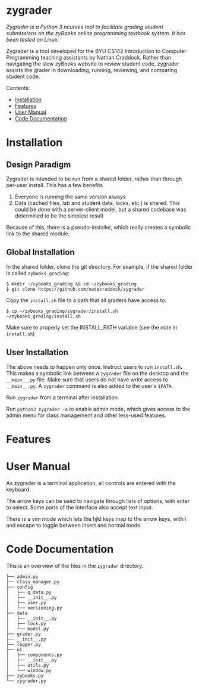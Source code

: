 # zygrader
_Zygrader is a Python 3 ncurses tool to facilitate grading student submissions on the zyBooks online programming textbook system. It has been tested on Linux._

Zygrader is a tool developed for the BYU CS142 Introduction to Computer Programming teaching assistants by Nathan Craddock. Rather than navigating the slow zyBooks website to review student code, zygrader assists the grader in downloading, running, reviewing, and comparing student code.

Contents:
- [Installation](#installation)
- [Features](#features)
- [User Manual](#user-manual)
- [Code Documentation](#code-documentation)

# Installation

## Design Paradigm
Zygrader is intended to be run from a shared folder, rather than through per-user install. This has a few benefits
1. Everyone is running the same version always
2. Data (cached files, lab and student data, locks, etc.) is shared. This could be done with a server-client model, but a shared codebase was determined to be the simplest result

Because of this, there is a pseudo-installer, which really creates a symbolic link to the shared module.

## Global Installation

In the shared folder, clone the git directory. For example, if the shared folder is called `zybooks_grading`:

```
$ mkdir ~/zybooks_grading && cd ~/zybooks_grading
$ git clone https://github.com/natecraddock/zygrader
```

Copy the `install.sh` file to a path that all graders have access to.

```
$ cp ~/zybooks_grading/zygrader/install.sh ~/zybooks_grading/install.sh
```

Make sure to properly set the INSTALL_PATH variable (see the note in `install.sh`)

## User Installation

The above needs to happen only once. Instruct users to run `install.sh`. This makes a symbolic link between a `zygrader` file on the desktop and the `__main__.py` file. Make sure that users do not have write access to `__main__.py`. A `zygrader` command is also added to the user's `$PATH`.

Run `zygrader` from a terminal after installation.

Run `python3 zygrader -a` to enable admin mode, which gives access to the admin menu for class management and other less-used features.

# Features


# User Manual
As zygrader is a terminal application, all controls are entered with the keyboard.

The arrow keys can be used to navigate through lists of options, with enter to select.
Some parts of the interface also accept text input.

There is a vim mode which lets the hjkl keys map to the arrow keys, with i and escape to toggle between insert and normal mode.

# Code Documentation
This is an overview of the files in the `zygrader` directory.
```
├── admin.py
├── class_manager.py
├── config
│   ├── g_data.py
│   ├── __init__.py
│   ├── user.py
│   └── versioning.py
├── data
│   ├── __init__.py
│   ├── lock.py
│   └── model.py
├── grader.py
├── __init__.py
├── logger.py
├── ui
│   ├── components.py
│   ├── __init__.py
│   ├── utils.py
│   └── window.py
├── zybooks.py
└── zygrader.py
```
